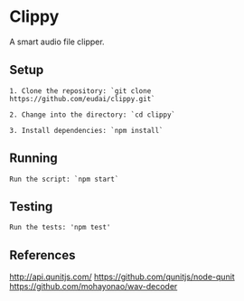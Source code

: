 # Clippy

A smart audio file clipper.

## Setup

	1. Clone the repository: `git clone https://github.com/eudai/clippy.git`

	2. Change into the directory: `cd clippy`

	3. Install dependencies: `npm install`

## Running

	Run the script: `npm start`


## Testing

	Run the tests: 'npm test'


## References
http://api.qunitjs.com/
https://github.com/qunitjs/node-qunit
https://github.com/mohayonao/wav-decoder
